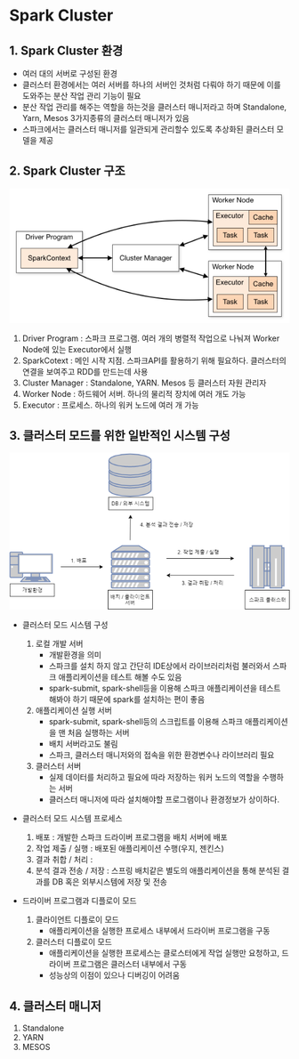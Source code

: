 # Spark Cluster

## 1. Spark Cluster 환경
- 여러 대의 서버로 구성된 환경
- 클러스터 환경에서는 여러 서버를 하나의 서버인 것처럼 다뤄야 하기 때문에 이를 도와주는 분산 작업 관리 기능이 필요
- 분산 작업 관리를 해주는 역할을 하는것을 클러스터 매니저라고 하며 Standalone, Yarn, Mesos 3가지종류의 클러스터 매니저가 있음
- 스파크에서는 클러스터 매니저를 일관되게 관리할수 있도록 추상화된 클러스터 모델을 제공

## 2. Spark Cluster 구조
![Alt text](images/cluster_overview.png)
1. Driver Program : 스파크 프로그램. 여러 개의 병렬적 작업으로 나눠져 Worker Node에 있는 Executor에서 실행
2. SparkCotext : 메인 시작 지점. 스파크API를 활용하기 위해 필요하다. 클러스터의 연결을 보여주고 RDD를 만드는데 사용
3. Cluster Manager : Standalone, YARN. Mesos 등 클러스터 자원 관리자
4. Worker Node : 하드웨어 서버. 하나의 물리적 장치에 여러 개도 가능
5. Executor : 프로세스. 하나의 워커 노드에 여러 개 가능

## 3. 클러스터 모드를 위한 일반적인 시스템 구성
![Alt text](images/ClusterSystem.png)
- 클러스터 모드 시스템 구성
    1. 로컬 개발 서버  
        - 개발환경을 의미
        - 스파크를 설치 하지 않고 간단히 IDE상에서 라이브러리처럼 불러와서 스파크 애플리케이션을 테스트 해볼 수도 있음
        - spark-submit, spark-shell등을 이용해 스파크 애플리케이션을 테스트 해봐야 하기 때문에 spark를 설치하는 편이 좋음
    2. 애플리케이션 실행 서버
        - spark-submit, spark-shell등의 스크립트를 이용해 스파크 애플리케이션을 맨 처음 실행하는 서버
        - 배치 서버라고도 불림
        - 스파크, 클러스터 매니저와의 접속을 위한 환경변수나 라이브러리 필요
    3. 클러스터 서버
        - 실제 데이터를 처리하고 필요에 따라 저장하는 워커 노드의 역할을 수행하는 서버
        - 클러스터 매니저에 따라 설치해야할 프로그램이나 환경정보가 상이하다.

- 클러스터 모드 시스템 프로세스
    1. 배포 :  개발한 스파크 드라이버 프로그램을 배치 서버에 배포
    2. 작업 제출 / 실행 : 배포된 애플리케이션 수행(우지, 젠킨스)  
    3. 결과 취합 / 처리 :
    4. 분석 결과 전송 / 저장 : 스프링 배치같은 별도의 애플리케이션을 통해 분석된 결과를 DB 혹은 외부시스템에 저장 및 전송

- 드라이버 프로그램과 디플로이 모드
    1. 클라이언트 디플로이 모드
        - 애플리케이션을 실행한 프로세스 내부에서 드라이버 프로그램을 구동
    2. 클러스터 디플로이 모드
        - 애플리케이션을 실행한 프로세스는 클로스터에게 작업 실행만 요청하고, 드라이버 프로그램은 클러스터 내부에서 구동
        - 성능상의 이점이 있으나 디버깅이 어려움

## 4. 클러스터 매니저
1. Standalone
2. YARN
3. MESOS
